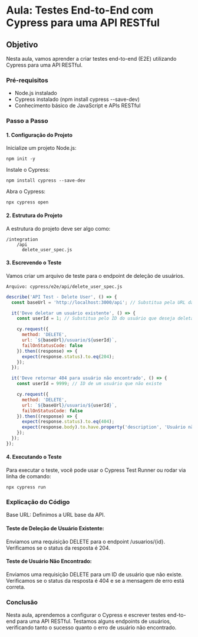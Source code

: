# Aula: Testes End-to-End com Cypress para uma API RESTful

## Objetivo

Nesta aula, vamos aprender a criar testes end-to-end (E2E) utilizando Cypress para uma API RESTful.

### Pré-requisitos
- Node.js instalado
- Cypress instalado (npm install cypress --save-dev)
- Conhecimento básico de JavaScript e APIs RESTful

### Passo a Passo
#### 1. Configuração do Projeto
Inicialize um projeto Node.js:

```
npm init -y
````

Instale o Cypress:

```
npm install cypress --save-dev
```

Abra o Cypress:

```
npx cypress open
```

#### 2. Estrutura do Projeto
A estrutura do projeto deve ser algo como:

```
/integration
    /api
      delete_user_spec.js
```

#### 3. Escrevendo o Teste
Vamos criar um arquivo de teste para o endpoint de deleção de usuários.

```
Arquivo: cypress/e2e/api/delete_user_spec.js
```

```javascript
describe('API Test - Delete User', () => {
  const baseUrl = 'http://localhost:3000/api'; // Substitua pela URL da sua API

  it('Deve deletar um usuário existente', () => {
    const userId = 1; // Substitua pelo ID do usuário que deseja deletar

    cy.request({
      method: 'DELETE',
      url: `${baseUrl}/usuario/${userId}`,
      failOnStatusCode: false
    }).then((response) => {
      expect(response.status).to.eq(204);
    });
  });

  it('Deve retornar 404 para usuário não encontrado', () => {
    const userId = 9999; // ID de um usuário que não existe

    cy.request({
      method: 'DELETE',
      url: `${baseUrl}/usuario/${userId}`,
      failOnStatusCode: false
    }).then((response) => {
      expect(response.status).to.eq(404);
      expect(response.body).to.have.property('description', 'Usuário não encontrado');
    });
  });
});
```

#### 4. Executando o Teste
Para executar o teste, você pode usar o Cypress Test Runner ou rodar via linha de comando:

```
npx cypress run
```

### Explicação do Código
Base URL: Definimos a URL base da API.

#### Teste de Deleção de Usuário Existente:
Enviamos uma requisição DELETE para o endpoint /usuarios/{id}.
Verificamos se o status da resposta é 204.

#### Teste de Usuário Não Encontrado:
Enviamos uma requisição DELETE para um ID de usuário que não existe.
Verificamos se o status da resposta é 404 e se a mensagem de erro está correta.

### Conclusão
Nesta aula, aprendemos a configurar o Cypress e escrever testes end-to-end para uma API RESTful. Testamos alguns endpoints de usuários, verificando tanto o sucesso quanto o erro de usuário não encontrado.